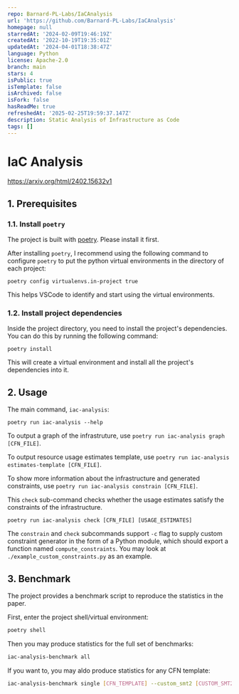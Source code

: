 ```yaml
---
repo: Barnard-PL-Labs/IaCAnalysis
url: 'https://github.com/Barnard-PL-Labs/IaCAnalysis'
homepage: null
starredAt: '2024-02-09T19:46:19Z'
createdAt: '2022-10-19T19:35:01Z'
updatedAt: '2024-04-01T18:38:47Z'
language: Python
license: Apache-2.0
branch: main
stars: 4
isPublic: true
isTemplate: false
isArchived: false
isFork: false
hasReadMe: true
refreshedAt: '2025-02-25T19:59:37.147Z'
description: Static Analysis of Infrastructure as Code
tags: []
---
```


# IaC Analysis

https://arxiv.org/html/2402.15632v1

## 1. Prerequisites

### 1.1. Install `poetry`
The project is built with [poetry](https://python-poetry.org/). Please install it first.

After installing `poetry`, I recommend using the following command to configure `poetry` to put the python virtual environments in the directory of each project:

```shell
poetry config virtualenvs.in-project true
```

This helps VSCode to identify and start using the virtual environments.

### 1.2. Install project dependencies
Inside the project directory, you need to install the project's dependencies. You can do this by running the following command:

```shell
poetry install
```

This will create a virtual environment and install all the project's dependencies into it.


## 2. Usage

The main command, `iac-analysis`:
```shell
poetry run iac-analysis --help
```

To output a graph of the infrastruture, use `poetry run iac-analysis graph [CFN_FILE]`.

To output resource usage estimates template, use `poetry run iac-analysis estimates-template [CFN_FILE]`.

To show more information about the infrastructure and generated constraints, use `poetry run iac-analysis constrain [CFN_FILE]`.

This `check` sub-command checks whether the usage estimates satisfy the constraints of the infrastructure.
```shell
poetry run iac-analysis check [CFN_FILE] [USAGE_ESTIMATES]
```

The `constrain` and `check` subcommands support `-c` flag to supply custom constraint generator in the form of a Python module, which should export a function named `compute_constraints`. You may look at `./example_custom_constraints.py` as an example.

## 3. Benchmark

The project provides a benchmark script to reproduce the statistics in the paper.

First, enter the project shell/virtual environment:
```sh
poetry shell
```

Then you may produce statistics for the full set of benchmarks:
```sh
iac-analysis-benchmark all
```

If you want to, you may aldo produce statistics for any CFN template:
```sh
iac-analysis-benchmark single [CFN_TEMPLATE] --custom_smt2 [CUSTOM_SMT2]
```
